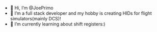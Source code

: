 - 👋 Hi, I’m @JoePrimo
- 👀 I’m a full stack developer and my hobby is creating HIDs for flight simulators(mainly DCS)!
- 🌱 I’m currently learning about shift registers:)

<!---
JoePrimo/JoePrimo is a ✨ special ✨ repository because its `README.md` (this file) appears on your GitHub profile.
You can click the Preview link to take a look at your changes.
--->
